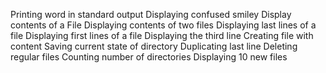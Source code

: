 Printing word in standard output
Displaying confused smiley
Display contents of a File
Displaying contents of two files
Displaying last lines of a file
Displaying first lines of a file
Displaying the third line
Creating file with content
Saving current state of directory
Duplicating last line
Deleting regular files
Counting number of directories
Displaying 10 new files
